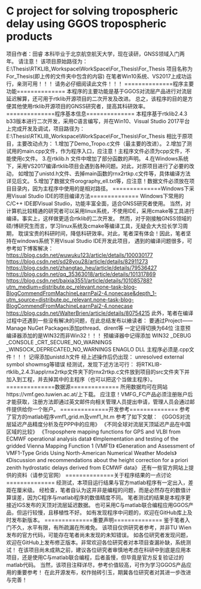 # C project for solving tropospheric delay using GGOS tropospheric products
 项目作者：田睿 本科毕业于北京航空航天大学，现在读研，GNSS领域入门两年。
 请注意！
 该项目原始路径为：E:\Thesis\RTKLIB_Workspace\WorkSpace\For_Thesis\For_Thesis
 项目名称为For_Thesis(即上传的文件夹中包含的内容)
 在笔者Win10系统、VS2017上成功运行，亲测可用！！！
 请务必仔细阅读此文件！！！
  ==============程序主要功能==============
  本程序的主要功能是基于GGOS对流层产品进行对流层延迟解算，还可用于rtklib开源项目的二次开发及改进。 总之，该程序的目的是方便其他使用rtklib开源项目的GNSS研究者，提高其科研效率。
  ==============程序基本信息==============
  本程序基于rtklib2.4.3 b33版本进行二次开发，采用C语言编写，并在Win10、Visual Studio 2017平台上完成开发及调试，项目路径为： ‪E:\Thesis\RTKLIB_Workspace\WorkSpace\For_Thesis\For_Thesis 相比于原项目，主要改动点为：
  1.增加了Demo_Tropo.c文件（最主要的改进）。
  2.增加了测试用的main.cpp文件，作为程序入口，应注意！主程序文件必须为cpp文件，不能使用c文件。
  3.在rtklib.h 文件中增加了部分函数的声明。
  4.在Windows系统下，采用VS2017编译rtklib项目会遇到各种问题。对此，对原项目进行了必要的改动， 如增加了unistd.h文件、去掉main函数的rnx2rtkp.c文件等，具体编译方法详见后文。
  5.增加了数据文件orography_ell.txt等，应注意！数据文件必须放在项目目录内，因为主程序中使用的是相对路径。
  ==============Windows下采用Visual Studio IDE的项目编译方法==============
  Windows下常用的C/C++ IDE即Visual Studio，功能丰富全面，适合GNSS研究者使用。 当然，对计算机比较精通的研究者可以采用linux系统，不使用IDE，采用cmake等工具进行编译。事实上，这样做更适合rtklib的二次开发。 然而，对于刚接触GNSS领域的硕/博研究生而言，学习linux系统及cmake等编译工具，无疑会大大拉长学习周期， 耽误宝贵的科研时间，降低科研效率。对此，笔者深有体会！因此，笔者坚持在windows系统下用Visual Studio IDE开发此项目， 遇到的编译问题很多，可参考如下博客解决：
  https://blog.csdn.net/wuwuku123/article/details/100030177
  https://blog.csdn.net/sd28you28/article/details/82911273
  https://blog.csdn.net/zhangtao_heu/article/details/79536427
  https://blog.csdn.net/qq_35363018/article/details/101317869
  https://blog.csdn.net/baixia3551/article/details/101085788?utm_medium=distribute.pc_relevant.none-task-blog-BlogCommendFromMachineLearnPai2-4.nonecase&depth_1-utm_source=distribute.pc_relevant.none-task-blog-BlogCommendFromMachineLearnPai2-4.nonecase https://blog.csdn.net/WalterBrien/article/details/80754215
  此外，笔者在编译过程中还遇到一些没有解决的问题，在此总结发布以飨读者：
  要通过Project——Manage NuGet Packages添加pthread、dirent等
  一定记得切换为64位 注意预编译器添加的是WIN32而非Win32！！！
  预编译器中记得添加
  WIN32
  _DEBUG _CONSOLE
  _CRT_SECURE_NO_WARNINGS
  _WINSOCK_DEPRECATED_NO_WARNINGS
  ENAGLO
  DLL
  主程序必须是.cpp文件！！！
  记得添加unistd.h文件 经上述操作后仍出现：
  unresolved external symbol showmsg等错误
  经测试，发现下述方法可行： 将RTKLIB-rtklib_2.4.3\app\rnx2rtkp文件夹下的rnx2rtkp.c文件放到项目的src文件夹下并加入到工程，并去掉其中的主程序（也可以把这个当做主程序）。
  ==============数据源==============
  所用数据均可在网站https://vmf.geo.tuwien.ac.at/上下载。 应注意！VMFG_FC产品必须注册账户后才能获取，注册方法即通过英文邮件向相关管理人员提出申请，管理人员会通过邮件提供给你一个账户。 ==============开发参考==============
  参考了官方的matlab程序vmf1_grid.m及vmf1_ht.m
  参考了如下文献：
  《GGOS对流层延迟产品精度分析及在PPP中的应用》
  《不同全球对流层天顶延迟产品在中国区域的比较》
  《Troposphere mapping functions for GPS and VLBI from ECMWF operational analysis data》
  《Implementation and testing of the gridded Vienna Mapping Function 1 (VMF1)》
  《Generation and Assessment of VMF1-Type Grids Using North-American Numerical Weather Models》
  《Discussion and recommendations about the height correction for a priori zenith hydrostatic delays derived from ECMWF data》
  还有一些官方网站上提供的资料（请参见官网）
  ==============关于程序结果的一点讨论==============
  经测试，本项目运行结果与官方matlab程序有一定出入，差距在厘米级。 经检查，笔者自认为这并非是编程的问题，而是必然存在的数值计算误差，因为C程序与matlab程序的数值精度不同。 笔者测试的结果是本程序更接近IGS发布的天顶对流层延迟数据。 也可采用C与matlab联合编程应用GGOS产品，但运行较慢，且移植性不好。 如有发现程序中问题的，欢迎在GitHub库上及时发布新版本。
  ==============重要声明==============
  鉴于笔者入门不久，水平有限，有所疏漏在所难免。 该项目仅供研究者参考，并非TU Wien发布的官方代码，可能存在笔者尚未发现的未知错误。 如各位研究者发现问题，欢迎在GitHub上发布修正版本。非常欢迎各位研究者对本项目查漏补缺，系统测试！ 在该项目尚未成熟之前，建议各位研究者审慎地考虑在科研中到底是应用本项目，还是使用C与matlab联合编程，后者虽慢，但毕竟是官方反复验证过的matlab代码。 当然，该项目注释详尽，参考价值较高，可作为学习GGOS产品应用的重要参考！ 在此开源发布，权作抛砖引玉，期冀各位研究者对其进一步改进与完善！
